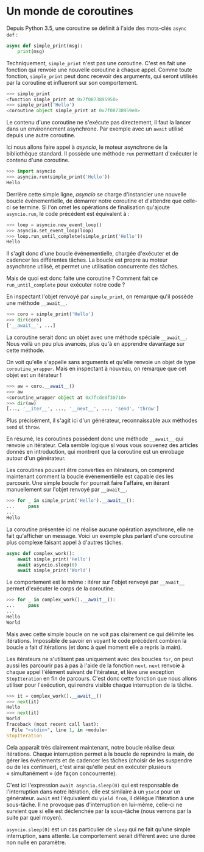 # Un monde de coroutines

Depuis Python 3.5, une coroutine se définit à l'aide des mots-clés `async def` :

```python
async def simple_print(msg):
    print(msg)
```

Techniquement, `simple_print` n'est pas une coroutine.
C'est en fait une fonction qui renvoie une nouvelle coroutine à chaque appel.
Comme toute fonction, `simple_print` peut donc recevoir des arguments, qui seront utilisés par la coroutine et influeront sur son comportement.

```python
>>> simple_print
<function simple_print at 0x7f0873895950>
>>> simple_print('Hello')
<coroutine object simple_print at 0x7f08738959e0>
```

Le contenu d'une coroutine ne s'exécute pas directement, il faut la lancer dans un environnement asynchrone.
Par exemple avec un `await` utilisé depuis une autre coroutine.

Ici nous allons faire appel à *asyncio*, le moteur asynchrone de la bibliothèque standard.
Il possède une méthode `run` permettant d'exécuter le contenu d'une coroutine.

```python
>>> import asyncio
>>> asyncio.run(simple_print('Hello'))
Hello
```

Derrière cette simple ligne, *asyncio* se charge d'instancier une nouvelle boucle événementielle, de démarrer notre coroutine et d'attendre que celle-ci se termine.
Si l'on omet les opérations de finalisation qu'ajoute `asyncio.run`, le code précédent est équivalent à :

```python
>>> loop = asyncio.new_event_loop()
>>> asyncio.set_event_loop(loop)
>>> loop.run_until_complete(simple_print('Hello'))
Hello
```

Il s'agit donc d'une boucle événementielle, chargée d'exécuter et de cadencer les différentes tâches.
La boucle est propre au moteur asynchrone utilisé, et permet une utilisation concurrente des tâches.

Mais de quoi est donc faite une coroutine ?
Comment fait ce `run_until_complete` pour exécuter notre code ?

En inspectant l'objet renvoyé par `simple_print`, on remarque qu'il possède une méthode `__await__`.

```python
>>> coro = simple_print('Hello')
>>> dir(coro)
['__await__', ...]
```

La coroutine serait donc un objet avec une méthode spéciale `__await__`.
Nous voilà un peu plus avancés, plus qu'à en apprendre davantage sur cette méthode.

On voit qu'elle s'appelle sans arguments et qu'elle renvoie un objet de type `coroutine_wrapper`.
Mais en inspectant à nouveau, on remarque que cet objet est un itérateur !

```python
>>> aw = coro.__await__()
>>> aw
<coroutine_wrapper object at 0x7fcde8f30710>
>>> dir(aw)
[..., '__iter__', ..., '__next__', ..., 'send', 'throw']
```

Plus précisément, il s'agit ici d'un générateur, reconnaissable aux méthodes `send` et `throw`.

En résumé, les coroutines possèdent donc une méthode `__await__` qui renvoie un itérateur.
Cela semble logique si vous vous souvenez des articles donnés en introduction, qui montrent que la coroutine est un enrobage autour d'un générateur.

Les coroutines pouvant être converties en itérateurs, on comprend maintenant comment la boucle événementielle est capable des les parcourir.
Une simple boucle `for` pourrait faire l'affaire, en itérant manuellement sur l'objet renvoyé par `__await__`.

```python
>>> for _ in simple_print('Hello').__await__():
...     pass
... 
Hello
```

La coroutine présentée ici ne réalise aucune opération asynchrone, elle ne fait qu'afficher un message.
Voici un exemple plus parlant d'une coroutine plus complexe faisant appel à d'autres tâches.

```python
async def complex_work():
    await simple_print('Hello')
    await asyncio.sleep(0)
    await simple_print('World')
```

Le comportement est le même : itérer sur l'objet renvoyé par `__await__` permet d'exécuter le corps de la coroutine.

```python
>>> for _ in complex_work().__await__():
...     pass
... 
Hello
World
```

Mais avec cette simple boucle on ne voit pas clairement ce qui délimite les itérations.
Impossible de savoir en voyant le code précédent combien la boucle a fait d'itérations (et donc à quel moment elle a repris la main).

Les itérateurs ne s'utilisent pas uniquement avec des boucles `for`, on peut aussi les parcourir pas à pas à l'aide de la fonction `next`.
`next` renvoie à chaque appel l'élément suivant de l'itérateur, et lève une exception `StopIteration` en fin de parcours.
C'est donc cette fonction que nous allons utiliser pour l'exécution, qui rendra visible chaque interruption de la tâche.

```python
>>> it = complex_work().__await__()
>>> next(it)
Hello
>>> next(it)
World
Traceback (most recent call last):
  File "<stdin>", line 1, in <module>
StopIteration
```

Cela apparaît très clairement maintenant, notre boucle réalise deux itérations.
Chaque interruption permet à la boucle de reprendre la main, de gérer les événements et de cadencer les tâches (choisir de les suspendre ou de les continuer), c'est ainsi qu'elle peut en exécuter plusieurs « simultanément » (de façon concourrente).

C'est ici l'expression `await asyncio.sleep(0)` qui est responsable de l'interruption dans notre itération, elle est similaire à un `yield` pour un générateur.
`await` est l'équivalent du `yield from`, il délégue l'itération à une sous-tâche.
Il ne provoque pas d'interruption en lui-même, celle-ci ne survient que si elle est déclenchée par la sous-tâche (nous verrons par la suite par quel moyen).

`asyncio.sleep(0)` est un cas particulier de `sleep` qui ne fait qu'une simple interruption, sans attente. Le comportement serait différent avec une durée non nulle en paramètre.
